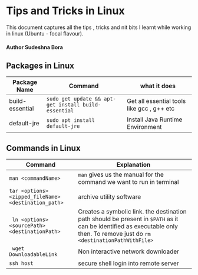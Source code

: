 # Tips and Tricks in Linux

This document captures all the tips , tricks and nit bits I learnt while working in linux (Ubuntu - focal flavour).

#### Author Sudeshna Bora

## Packages in Linux 

| Package Name | Command | what it does |
| ------------ | ------- | ------------ |
| build-essential | ``` sudo get update && apt-get install build-essential ``` | Get all essential tools like gcc , g++ etc | 
| default-jre |``` sudo apt install default-jre ``` | Install Java Runtime Environment |

## Commands in Linux 
| Command | Explanation |
| ------- | ----------- |
|```man <commandName> ``` | ```man``` gives us the manual for the command we want to run in terminal |
| ``` tar <options> <zipped_fileName> <destination_path> ``` | archive utility software |
|``` ln <options> <sourcePath> <destinationPath>```| Creates a symbolic link. the destination path should be present in ```$PATH``` as it can be identified as executable only then. To remove just do ```rm <destinationPathWithFile>```|
|``` wget DownloadableLink```| Non interactive network downloader|
|``` ssh host ``` |secure shell login into remote server|

